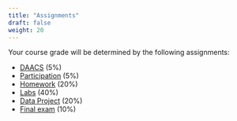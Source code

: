 ```yaml
---
title: "Assignments"
draft: false
weight: 20
---
```


Your course grade will be determined by the following assignments:

* [DAACS](/assignments/daacs) (5%)
* [Participation](/assignments/participation) (5%)
* [Homework](/assignments/homework) (20%)
* [Labs](/assignments/labs) (40%)
* [Data Project](/assignments/project) (20%)
* [Final exam](assignments/final/) (10%)
